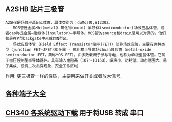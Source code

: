 ## A2SHB 贴片三极管
```
A2SHB是场效应晶bai体管，具体类别为：duMos管,SI2302。
　　MOS管是金属zhi(metal)—氧化物(oxid)—半导体(semiconductor)场效应晶体管，或者dao称是金属—绝缘体(insulator)—半导体。MOS管的source和drain是可以对调的，他们都是在P型backgate中形成的N型区。
　　场效应晶体管（Field Effect Transistor缩写(FET)）简称场效应管。主要有两种类型（junction FET—JFET)和金属 - 氧化物半导体场zhuan效应管（metal-oxide semiconductor FET，简称MOS-FET）。由多数载流子参与导电，也称为单极型晶体管。它属于电压控制型半导体器件。具有输入电阻高（107～1015Ω）、噪声小、功耗低、动态范围大、易于集成、没有二次击穿现象、安全工作区域
```
作用: 更三极管一样的性质，主要用来做开关或者放大信号.

## [各种端子大全](http://www.i-element.org/connectorbasics/)

## [CH340 各系统驱动下载](https://sparks.gogo.co.nz/ch340.html) 用于将USB 转成 串口

